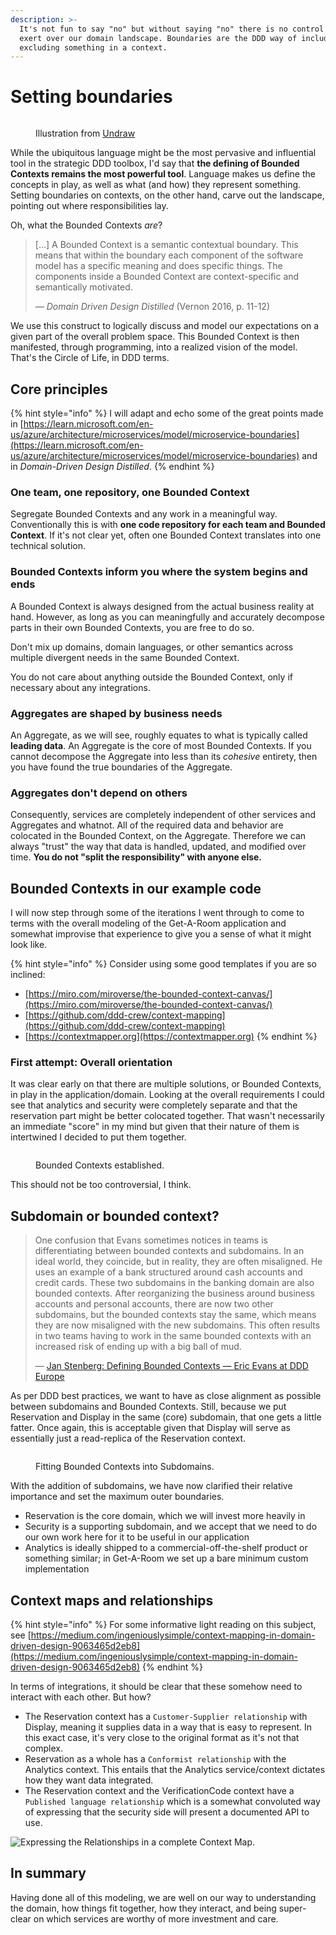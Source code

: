 ```yaml
---
description: >-
  It's not fun to say "no" but without saying "no" there is no control we can
  exert over our domain landscape. Boundaries are the DDD way of including or
  excluding something in a context.
---
```


# Setting boundaries

<figure><img src="../.gitbook/assets/undraw_circles_y7s2.png" alt=""><figcaption><p>Illustration from <a href="https://undraw.co/">Undraw</a></p></figcaption></figure>

While the ubiquitous language might be the most pervasive and influential tool in the strategic DDD toolbox, I'd say that **the defining of Bounded Contexts remains the most powerful tool**. Language makes us define the concepts in play, as well as what (and how) they represent something. Setting boundaries on contexts, on the other hand, carve out the landscape, pointing out where responsibilities lay.

Oh, what the Bounded Contexts _are_?

> \[...] A Bounded Context is a semantic contextual boundary. This means that within the boundary each component of the software model has a specific meaning and does specific things. The components inside a Bounded Context are context-specific and semantically motivated.
>
> — _Domain Driven Design Distilled_ (Vernon 2016, p. 11-12)

We use this construct to logically discuss and model our expectations on a given part of the overall problem space. This Bounded Context is then manifested, through programming, into a realized vision of the model. That's the Circle of Life, in DDD terms.

## Core principles

{% hint style="info" %}
I will adapt and echo some of the great points made in [https://learn.microsoft.com/en-us/azure/architecture/microservices/model/microservice-boundaries](https://learn.microsoft.com/en-us/azure/architecture/microservices/model/microservice-boundaries) and in _Domain-Driven Design Distilled_.
{% endhint %}

### One team, one repository, one Bounded Context

Segregate Bounded Contexts and any work in a meaningful way. Conventionally this is with **one code repository for each team and Bounded Context**. If it's not clear yet, often one Bounded Context translates into one technical solution.

### Bounded Contexts inform you where the system begins and ends

A Bounded Context is always designed from the actual business reality at hand. However, as long as you can meaningfully and accurately decompose parts in their own Bounded Contexts, you are free to do so.

Don't mix up domains, domain languages, or other semantics across multiple divergent needs in the same Bounded Context.

You do not care about anything outside the Bounded Context, only if necessary about any integrations.

### Aggregates are shaped by business needs

An Aggregate, as we will see, roughly equates to what is typically called **leading data**. An Aggregate is the core of most Bounded Contexts. If you cannot decompose the Aggregate into less than its _cohesive_ entirety, then you have found the true boundaries of the Aggregate.

### Aggregates don't depend on others

Consequently, services are completely independent of other services and Aggregates and whatnot. All of the required data and behavior are colocated in the Bounded Context, on the Aggregate. Therefore we can always "trust" the way that data is handled, updated, and modified over time. **You do not "split the responsibility" with anyone else.**

## Bounded Contexts in our example code

I will now step through some of the iterations I went through to come to terms with the overall modeling of the Get-A-Room application and somewhat improvise that experience to give you a sense of what it might look like.

{% hint style="info" %}
Consider using some good templates if you are so inclined:

* [https://miro.com/miroverse/the-bounded-context-canvas/](https://miro.com/miroverse/the-bounded-context-canvas/)
* [https://github.com/ddd-crew/context-mapping](https://github.com/ddd-crew/context-mapping)
* [https://contextmapper.org](https://contextmapper.org)
{% endhint %}

### First attempt: Overall orientation

It was clear early on that there are multiple solutions, or Bounded Contexts, in play in the application/domain. Looking at the overall requirements I could see that analytics and security were completely separate and that the reservation part might be better colocated together. That wasn't necessarily an immediate "score" in my mind but given that their nature of them is intertwined I decided to put them together.

<figure><img src="../.gitbook/assets/Get-A-Room Context Map 1.png" alt=""><figcaption><p>Bounded Contexts established.</p></figcaption></figure>

This should not be too controversial, I think.

## Subdomain or bounded context?

> One confusion that Evans sometimes notices in teams is differentiating between bounded contexts and subdomains. In an ideal world, they coincide, but in reality, they are often misaligned. He uses an example of a bank structured around cash accounts and credit cards. These two subdomains in the banking domain are also bounded contexts. After reorganizing the business around business accounts and personal accounts, there are now two other subdomains, but the bounded contexts stay the same, which means they are now misaligned with the new subdomains. This often results in two teams having to work in the same bounded contexts with an increased risk of ending up with a big ball of mud.
>
> — [Jan Stenberg: Defining Bounded Contexts — Eric Evans at DDD Europe](https://www.infoq.com/news/2019/06/bounded-context-eric-evans/)

As per DDD best practices, we want to have as close alignment as possible between subdomains and Bounded Contexts. Still, because we put Reservation and Display in the same (core) subdomain, that one gets a little fatter. Once again, this is acceptable given that Display will serve as essentially just a read-replica of the Reservation context.

<figure><img src="../.gitbook/assets/Get-A-Room Context Map 2.png" alt=""><figcaption><p>Fitting Bounded Contexts into Subdomains.</p></figcaption></figure>

With the addition of subdomains, we have now clarified their relative importance and set the maximum outer boundaries.

* Reservation is the core domain, which we will invest more heavily in
* Security is a supporting subdomain, and we accept that we need to do our own work here for it to be useful in our application
* Analytics is ideally shipped to a commercial-off-the-shelf product or something similar; in Get-A-Room we set up a bare minimum custom implementation

## Context maps and relationships

{% hint style="info" %}
For some informative light reading on this subject, see [https://medium.com/ingeniouslysimple/context-mapping-in-domain-driven-design-9063465d2eb8](https://medium.com/ingeniouslysimple/context-mapping-in-domain-driven-design-9063465d2eb8)
{% endhint %}

In terms of integrations, it should be clear that these somehow need to interact with each other. But how?

* The Reservation context has a `Customer-Supplier relationship` with Display, meaning it supplies data in a way that is easy to represent. In this exact case, it's very close to the original format as it's not that complex.
* Reservation as a whole has a `Conformist relationship` with the Analytics context. This entails that the Analytics service/context dictates how they want data integrated.
* The Reservation context and the VerificationCode context have a `Published language relationship` which is a somewhat convoluted way of expressing that the security side will present a documented API to use.

![Expressing the Relationships in a complete Context Map.](<../.gitbook/assets/Get-A-Room Context Map (2).png>)

## In summary

Having done all of this modeling, we are well on our way to understanding the domain, how things fit together, how they interact, and being super-clear on which services are worthy of more investment and care.

